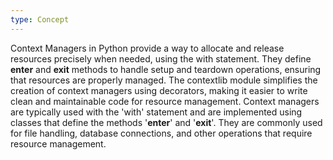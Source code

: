 ```yaml
---
type: Concept
---
```


Context Managers in Python provide a way to allocate and release resources precisely when needed, using the with statement. They define __enter__ and __exit__ methods to handle setup and teardown operations, ensuring that resources are properly managed. The contextlib module simplifies the creation of context managers using decorators, making it easier to write clean and maintainable code for resource management. Context managers are typically used with the 'with' statement and are implemented using classes that define the methods '__enter__' and '__exit__'. They are commonly used for file handling, database connections, and other operations that require resource management.